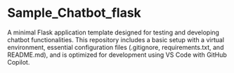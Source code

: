 # Sample_Chatbot_flask
A minimal Flask application template designed for testing and developing chatbot functionalities. This repository includes a basic setup with a virtual environment, essential configuration files (.gitignore, requirements.txt, and README.md), and is optimized for development using VS Code with GitHub Copilot. 
